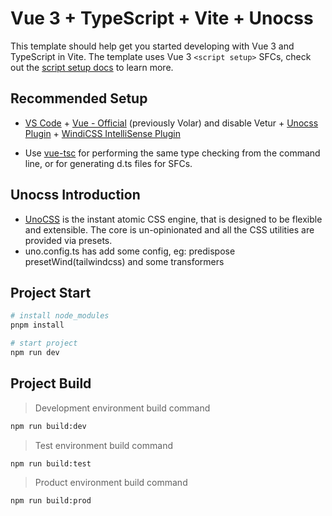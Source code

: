 # Vue 3 + TypeScript + Vite + Unocss

This template should help get you started developing with Vue 3 and TypeScript in Vite. The template uses Vue 3 `<script setup>` SFCs, check out the [script setup docs](https://v3.vuejs.org/api/sfc-script-setup.html#sfc-script-setup) to learn more.

## Recommended Setup

- [VS Code](https://code.visualstudio.com/) + [Vue - Official](https://marketplace.visualstudio.com/items?itemName=Vue.volar) (previously Volar) and disable Vetur + [Unocss Plugin](https://marketplace.visualstudio.com/items?itemName=antfu.unocss) + [WindiCSS IntelliSense Plugin](https://marketplace.visualstudio.com/items?itemName=voorjaar.windicss-intellisense)

- Use [vue-tsc](https://github.com/vuejs/language-tools/tree/master/packages/tsc) for performing the same type checking from the command line, or for generating d.ts files for SFCs.

## Unocss Introduction

- [UnoCSS](https://unocss.nodejs.cn/) is the instant atomic CSS engine, that is designed to be flexible and extensible. The core is un-opinionated and all the CSS utilities are provided via presets.
- uno.config.ts has add some config, eg: predispose presetWind(tailwindcss) and some transformers

## Project Start

```bash
# install node_modules
pnpm install

# start project
npm run dev
```

## Project Build

> Development environment build command

```bash
npm run build:dev
```

> Test environment build command

```bash
npm run build:test
```

> Product environment build command

```bash
npm run build:prod

